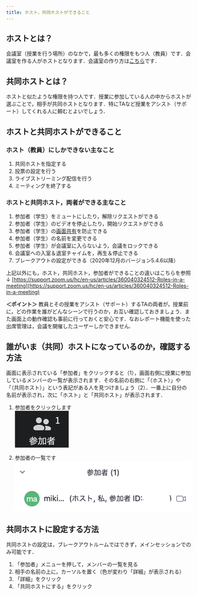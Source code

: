 ```yaml
---
title: ホスト，共同ホストができること
---
```


## ホストとは？
会議室（授業を行う場所）のなかで，最も多くの権限をもつ人（教員）です．会議室を作る人がホストとなります．会議室の作り方は[こちら](/zoom/create_room)です．


## 共同ホストとは？
ホストと似たような権限を持つ人です．授業に参加している人の中からホストが選ぶことで，相手が共同ホストとなります．特にTAなど授業をアシスト（サポート）してくれる人に頼むとよいでしょう．

## ホストと共同ホストができること
### ホスト（教員）にしかできない主なこと
1. 共同ホストを指定する
1. 投票の設定を行う
1. ライブストリーミング配信を行う
2. ミーティングを終了する

### ホストと共同ホスト，両者ができる主なこと
1. 参加者（学生）をミュートにしたり，解除リクエストができる
1. 参加者（学生）のビデオを停止したり，開始リクエストができる
1. 参加者（学生）の[画面共有](/zoom/how_to_use)を防止できる
1. 参加者（学生）の名前を変更できる
1. 参加者（学生）が会議室に入らないよう，会議をロックできる
1. 会議室への入室＆退室チャイムを，再生＆停止できる
1. ブレークアウトの設定ができる（2020年12月のバージョン5.4.6以降）

上記以外にも，ホスト，共同ホスト，参加者ができることの違いはこちらを参照 ↓
[https://support.zoom.us/hc/en-us/articles/360040324512-Roles-in-a-meeting](https://support.zoom.us/hc/en-us/articles/360040324512-Roles-in-a-meeting)

**＜ポイント＞** 教員とその授業をアシスト（サポート）するTAの両者が，授業前に，どの作業を誰がどんなシーンで行うのか，お互い確認しておきましょう．また画面上の動作確認も事前に行っておくと安心です．なおレポート機能を使った出席管理は，会議を開催したユーザーしかできません.

## 誰がいま（共同）ホストになっているのか，確認する方法
画面に表示されている「参加者」をクリックすると（1），画面右側に授業に参加しているメンバーの一覧が表示されます．その名前の右側に「（ホスト）」や「（共同ホスト）」という表記がある人を見つけましょう（2）．一番上に自分の名前が表示され，次に「ホスト」と「共同ホスト」が表示されます．

1. 参加者をクリックします  
![共同ホストを確認する](1.png)

2. 参加者の一覧です  
![参加者の一覧](2.png)


## 共同ホストに設定する方法
共同ホストの設定は，ブレークアウトルームではできず，メインセッションでのみ可能です．
1.	「参加者」メニューを押して，メンバーの一覧を見る
2.	相手の名前の上に，カーソルを置く（色が変わり「詳細」が表示される）
3.	「詳細」をクリック
4.	「共同ホストにする」をクリック



